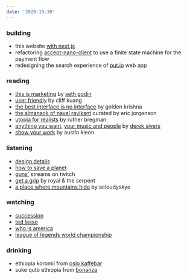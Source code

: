 ```yaml
---
date: '2020-10-30'
---
```


### building

- this website [with next.js](https://github.com/altayaydemir/altay-dot-wtf)
- refactoring [accept-nano-client](https://github.com/accept-nano/accept-nano-client) to use a finite state machine for the payment flow
- redesigning the search experience of [put.io](https://put.io) web app

### reading

- [this is marketing](https://www.penguinrandomhouse.com/books/600458/this-is-marketing-by-seth-godin/) by [seth godin](/tags/seth-godin)
- [user friendly](https://us.macmillan.com/books/9780374279752) by cliff kuang
- [the best interface is no interface](/book/best-interface-is-no-interface) by golden krishna
- [the almanack of naval ravikant](https://www.navalmanack.com) curated by eric jorgenson
- [utopia for realists](https://www.amazon.com/Utopia-Realists-Build-Ideal-World/dp/0316471895) by ruther bregman
- [anything you want](/books/anything-you-want), [your music and people](https://sive.rs/m) by [derek sivers](/tags/derek-sivers)
- [show your work](https://austinkleon.com/show-your-work) by austin kleon

### listening

- [design details](https://designdetails.fm)
- [how to save a planet](https://gimletmedia.com/shows/howtosaveaplanet)
- [guns'](https://gunselsenol.com) streams on twitch
- [get a grip](https://open.spotify.com/album/2Yn5QhZEEoDl1MDMVjY3Ao?si=4_7i0rFNQ22e4lWdazpbGw) by royal & the serpent
- [a place where mountains hide](https://open.spotify.com/album/4FtRk0jGnszvH7Dm8iJ4LG?si=xRc7g-XpSE6ddvBgJ8REzg) by acloudyskye

### watching

- [succession](https://www.imdb.com/title/tt7660850)
- [ted lasso](https://www.imdb.com/title/tt10986410)
- [who is america](https://www.imdb.com/title/tt8679236)
- [league of legends world championship](https://lolesports.com)

### drinking

- ethiopia koromii from [oslo kaffebar](https://www.instagram.com/oslokaffebar/)
- suke quto ethiopia from [bonanza](https://www.instagram.com/bonanzacoffee/)
